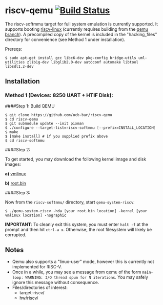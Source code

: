 riscv-qemu [![Build Status](https://travis-ci.org/ucb-bar/riscv-qemu.svg?branch=master)](https://travis-ci.org/ucb-bar/riscv-qemu)
=========

The riscv-softmmu target for full system emulation is currently supported. 
It supports booting [riscv-linux] \(currently requires building from the 
[qemu branch]\). A precompiled copy of the kernel is included in the 
"hacking_files" directory for convenience (see Method 1 under installation).

Prereqs:

    $ sudo apt-get install gcc libc6-dev pkg-config bridge-utils uml-utilities zlib1g-dev libglib2.0-dev autoconf automake libtool libsdl1.2-dev

Installation 
--------------

### Method 1 \(Devices: 8250 UART + HTIF Disk\): 

####Step 1: Build QEMU

    $ git clone https://github.com/ucb-bar/riscv-qemu
    $ cd riscv-qemu
    $ git submodule update --init pixman
    $ ./configure --target-list=riscv-softmmu [--prefix=INSTALL_LOCATION]
    $ make
    $ [make install] # if you supplied prefix above
    $ cd riscv-softmmu

####Step 2:

To get started, you may download the following kernel image and disk images:

**a)** [vmlinux](http://riscv.org/qemu/vmlinux)

**b)** [root.bin](http://riscv.org/qemu/root.bin)


####Step 3:

Now from the `riscv-softmmu/` directory, start `qemu-system-riscv`:

    $ ./qemu-system-riscv -hda [your root.bin location] -kernel [your vmlinux location] -nographic

**IMPORTANT**: To cleanly exit this system, you must enter `halt -f` at the prompt
and then hit `ctrl-a x`. Otherwise, the root filesystem will likely be corrupted.

Notes
-----

- Qemu also supports a "linux-user" mode, however this is currently not implemented for RISC-V.
- Once in a while, you may see a message from qemu of the form `main-loop: WARNING: I/O thread spun for N iterations`. You may safely ignore this message without consequence.
- Files/directories of interest:
  - target-riscv/
  - hw/riscv/

[riscv-linux]:https://github.com/ucb-bar/riscv-linux
[qemu branch]:https://github.com/ucb-bar/riscv-linux/tree/qemu
